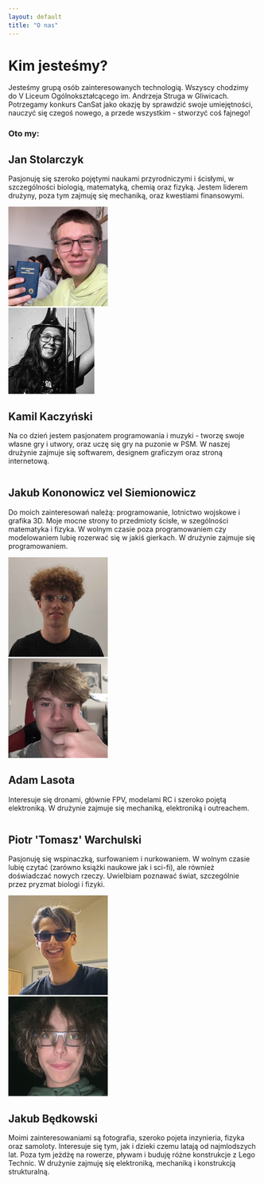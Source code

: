 ```yaml
---
layout: default
title: "O nas"
---
```


# Kim jesteśmy?

Jesteśmy grupą osób zainteresowanych technologią. Wszyscy chodzimy do V Liceum Ogólnokształcącego im. Andrzeja Struga w Gliwicach. Potrzegamy konkurs CanSat jako okazję by sprawdzić swoje umiejętności, nauczyć się czegoś nowego, a przede wszystkim - stworzyć coś fajnego! 


### Oto my:

<div class="card-container">
    <div class="card card-person">
        <div>
            <h2>Jan Stolarczyk</h2>
            <p>
                Pasjonuję się szeroko pojętymi naukami przyrodniczymi i ścisłymi, w szczególności biologią, matematyką, chemią oraz fizyką. Jestem liderem drużyny, poza tym zajmuję się mechaniką, oraz kwestiami finansowymi.
            </p>
        </div>
        <img class="avatar" src="assets/avatars/jan.png" alt="Jan Stolarczyk">
    </div>
    <div class="card card-person">
        <img class="avatar" src="assets/avatars/kamil.png" alt="Kamil Kaczyński">
        <div class="column">
            <h2>Kamil Kaczyński</h2>
            <p>
                Na co dzień jestem pasjonatem programowania i muzyki - tworzę swoje własne gry i utwory, oraz uczę się gry na puzonie w PSM. W naszej drużynie zajmuje się softwarem, designem graficzym oraz stroną internetową.
            </p>
        </div>
    </div>
    <div class="card card-person">
        <div>
        <h2>Jakub Kononowicz vel Siemionowicz</h2>
        <p>
            Do moich zainteresowań należą: programowanie, lotnictwo wojskowe i grafika 3D. Moje mocne strony to przedmioty ścisłe, w szególności matematyka i fizyka. W wolnym czasie poza programowaniem czy modelowaniem lubię rozerwać się w jakiś gierkach. W drużynie zajmuje się programowaniem.
        </p>
        </div>
        <img class="avatar" src="assets/avatars/kubakvs.png" alt="Jakub Kononowicz vel Siemionowicz">
    </div>
    <div class="card card-person">
        <img class="avatar" src="assets/avatars/adam.png" alt="Adam Lasota">
        <div class="column">
            <h2>Adam Lasota</h2>
            <p>
                Interesuje się dronami, głównie FPV, modelami RC i szeroko pojętą elektroniką. W drużynie zajmuje się mechaniką, elektroniką i outreachem.
            </p>
        </div>
    </div>
    <div class="card card-person">
        <div>
        <h2>Piotr 'Tomasz' Warchulski</h2>
        <p>
            Pasjonuję się wspinaczką, surfowaniem i nurkowaniem. W wolnym czasie lubię czytać (zarówno książki naukowe jak i sci-fi), ale również doświadczać nowych rzeczy. Uwielbiam poznawać świat, szczególnie przez pryzmat biologi i fizyki.
        </p>
        </div>
        <img class="avatar" src="assets/avatars/piotr.png" alt="Piotr Warchulski">
    </div>
    <div class="card card-person">
        <img class="avatar" src="assets/avatars/kubab.png" alt="Jakub Będkowski">
        <div class="column">
            <h2>Jakub Będkowski</h2>
            <p>
                Moimi zainteresowaniami są fotografia, szeroko pojeta inzynieria, fizyka oraz samoloty. Interesuje się tym, jak i dzieki czemu latają od najmlodszych lat. Poza tym jeżdżę na rowerze, pływam i buduję różne konstrukcje z Lego Technic. W drużynie zajmuję się elektroniką, mechaniką i konstrukcją strukturalną. 
            </p>
        </div>
    </div>
</div>
